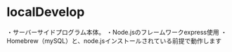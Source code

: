 # localDevelop

・サーバーサイドプログラム本体。
・Node.jsのフレームワークexpress使用
・Homebrew（mySQL）と、node.jsインストールされている前提で動作します

